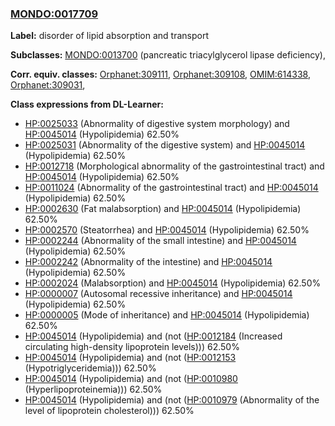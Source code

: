 
### [MONDO:0017709](http://purl.obolibrary.org/obo/MONDO_0017709)
**Label:** disorder of lipid absorption and transport

**Subclasses:** [MONDO:0013700](http://purl.obolibrary.org/obo/MONDO_0013700) (pancreatic triacylglycerol lipase deficiency), 

**Corr. equiv. classes:** [Orphanet:309111](http://www.orpha.net/ORDO/Orphanet_309111), [Orphanet:309108](http://www.orpha.net/ORDO/Orphanet_309108), [OMIM:614338](http://purl.obolibrary.org/obo/OMIM_614338), [Orphanet:309031](http://www.orpha.net/ORDO/Orphanet_309031), 

**Class expressions from DL-Learner:**

- [HP:0025033](http://purl.obolibrary.org/obo/HP_0025033) (Abnormality of digestive system morphology) and [HP:0045014](http://purl.obolibrary.org/obo/HP_0045014) (Hypolipidemia) 62.50%
- [HP:0025031](http://purl.obolibrary.org/obo/HP_0025031) (Abnormality of the digestive system) and [HP:0045014](http://purl.obolibrary.org/obo/HP_0045014) (Hypolipidemia) 62.50%
- [HP:0012718](http://purl.obolibrary.org/obo/HP_0012718) (Morphological abnormality of the gastrointestinal tract) and [HP:0045014](http://purl.obolibrary.org/obo/HP_0045014) (Hypolipidemia) 62.50%
- [HP:0011024](http://purl.obolibrary.org/obo/HP_0011024) (Abnormality of the gastrointestinal tract) and [HP:0045014](http://purl.obolibrary.org/obo/HP_0045014) (Hypolipidemia) 62.50%
- [HP:0002630](http://purl.obolibrary.org/obo/HP_0002630) (Fat malabsorption) and [HP:0045014](http://purl.obolibrary.org/obo/HP_0045014) (Hypolipidemia) 62.50%
- [HP:0002570](http://purl.obolibrary.org/obo/HP_0002570) (Steatorrhea) and [HP:0045014](http://purl.obolibrary.org/obo/HP_0045014) (Hypolipidemia) 62.50%
- [HP:0002244](http://purl.obolibrary.org/obo/HP_0002244) (Abnormality of the small intestine) and [HP:0045014](http://purl.obolibrary.org/obo/HP_0045014) (Hypolipidemia) 62.50%
- [HP:0002242](http://purl.obolibrary.org/obo/HP_0002242) (Abnormality of the intestine) and [HP:0045014](http://purl.obolibrary.org/obo/HP_0045014) (Hypolipidemia) 62.50%
- [HP:0002024](http://purl.obolibrary.org/obo/HP_0002024) (Malabsorption) and [HP:0045014](http://purl.obolibrary.org/obo/HP_0045014) (Hypolipidemia) 62.50%
- [HP:0000007](http://purl.obolibrary.org/obo/HP_0000007) (Autosomal recessive inheritance) and [HP:0045014](http://purl.obolibrary.org/obo/HP_0045014) (Hypolipidemia) 62.50%
- [HP:0000005](http://purl.obolibrary.org/obo/HP_0000005) (Mode of inheritance) and [HP:0045014](http://purl.obolibrary.org/obo/HP_0045014) (Hypolipidemia) 62.50%
- [HP:0045014](http://purl.obolibrary.org/obo/HP_0045014) (Hypolipidemia) and (not ([HP:0012184](http://purl.obolibrary.org/obo/HP_0012184) (Increased circulating high-density lipoprotein levels))) 62.50%
- [HP:0045014](http://purl.obolibrary.org/obo/HP_0045014) (Hypolipidemia) and (not ([HP:0012153](http://purl.obolibrary.org/obo/HP_0012153) (Hypotriglyceridemia))) 62.50%
- [HP:0045014](http://purl.obolibrary.org/obo/HP_0045014) (Hypolipidemia) and (not ([HP:0010980](http://purl.obolibrary.org/obo/HP_0010980) (Hyperlipoproteinemia))) 62.50%
- [HP:0045014](http://purl.obolibrary.org/obo/HP_0045014) (Hypolipidemia) and (not ([HP:0010979](http://purl.obolibrary.org/obo/HP_0010979) (Abnormality of the level of lipoprotein cholesterol))) 62.50%


